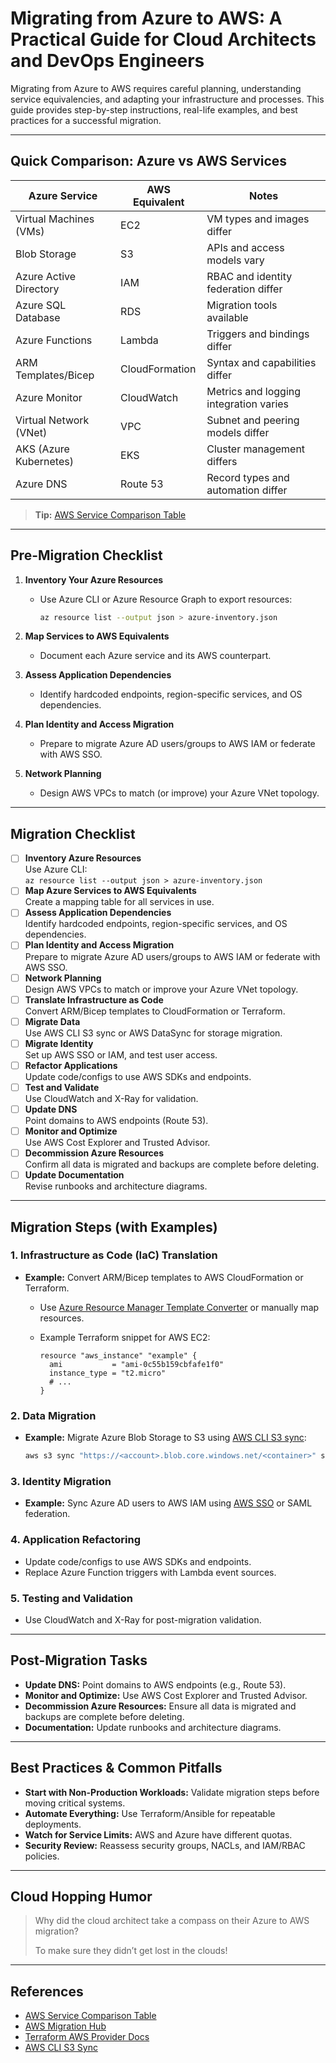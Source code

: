 # Migrating from Azure to AWS: A Practical Guide for Cloud Architects and DevOps Engineers

Migrating from Azure to AWS requires careful planning, understanding service equivalencies, and adapting your infrastructure and processes. This guide provides step-by-step instructions, real-life examples, and best practices for a successful migration.

---

## Quick Comparison: Azure vs AWS Services

| Azure Service                | AWS Equivalent           | Notes                                    |
|-----------------------------|-------------------------|------------------------------------------|
| Virtual Machines (VMs)       | EC2                    | VM types and images differ               |
| Blob Storage                 | S3                     | APIs and access models vary              |
| Azure Active Directory       | IAM                    | RBAC and identity federation differ      |
| Azure SQL Database           | RDS                    | Migration tools available                |
| Azure Functions              | Lambda                 | Triggers and bindings differ             |
| ARM Templates/Bicep          | CloudFormation         | Syntax and capabilities differ           |
| Azure Monitor                | CloudWatch             | Metrics and logging integration varies   |
| Virtual Network (VNet)       | VPC                    | Subnet and peering models differ         |
| AKS (Azure Kubernetes)       | EKS                    | Cluster management differs               |
| Azure DNS                    | Route 53               | Record types and automation differ       |

> **Tip:** [AWS Service Comparison Table](https://aws.amazon.com/azure/)

---

## Pre-Migration Checklist

1. **Inventory Your Azure Resources**
   - Use Azure CLI or Azure Resource Graph to export resources:

     ```sh
     az resource list --output json > azure-inventory.json
     ```

2. **Map Services to AWS Equivalents**
   - Document each Azure service and its AWS counterpart.
3. **Assess Application Dependencies**
   - Identify hardcoded endpoints, region-specific services, and OS dependencies.
4. **Plan Identity and Access Migration**
   - Prepare to migrate Azure AD users/groups to AWS IAM or federate with AWS SSO.
5. **Network Planning**
   - Design AWS VPCs to match (or improve) your Azure VNet topology.

---

## Migration Checklist

- [ ] **Inventory Azure Resources**  
  Use Azure CLI:  
  `az resource list --output json > azure-inventory.json`
- [ ] **Map Azure Services to AWS Equivalents**  
  Create a mapping table for all services in use.
- [ ] **Assess Application Dependencies**  
  Identify hardcoded endpoints, region-specific services, and OS dependencies.
- [ ] **Plan Identity and Access Migration**  
  Prepare to migrate Azure AD users/groups to AWS IAM or federate with AWS SSO.
- [ ] **Network Planning**  
  Design AWS VPCs to match or improve your Azure VNet topology.
- [ ] **Translate Infrastructure as Code**  
  Convert ARM/Bicep templates to CloudFormation or Terraform.
- [ ] **Migrate Data**  
  Use AWS CLI S3 sync or AWS DataSync for storage migration.
- [ ] **Migrate Identity**  
  Set up AWS SSO or IAM, and test user access.
- [ ] **Refactor Applications**  
  Update code/configs to use AWS SDKs and endpoints.
- [ ] **Test and Validate**  
  Use CloudWatch and X-Ray for validation.
- [ ] **Update DNS**  
  Point domains to AWS endpoints (Route 53).
- [ ] **Monitor and Optimize**  
  Use AWS Cost Explorer and Trusted Advisor.
- [ ] **Decommission Azure Resources**  
  Confirm all data is migrated and backups are complete before deleting.
- [ ] **Update Documentation**  
  Revise runbooks and architecture diagrams.

---

## Migration Steps (with Examples)

### 1. Infrastructure as Code (IaC) Translation

- **Example:** Convert ARM/Bicep templates to AWS CloudFormation or Terraform.
  - Use [Azure Resource Manager Template Converter](https://github.com/awslabs/aws-cloudformation-templates/tree/master/aws/solutions/ARM2CFN) or manually map resources.
  - Example Terraform snippet for AWS EC2:

    ```hcl
    resource "aws_instance" "example" {
      ami           = "ami-0c55b159cbfafe1f0"
      instance_type = "t2.micro"
      # ...
    }
    ```

### 2. Data Migration

- **Example:** Migrate Azure Blob Storage to S3 using [AWS CLI S3 sync](https://docs.aws.amazon.com/cli/latest/reference/s3/sync.html):

  ```sh
  aws s3 sync "https://<account>.blob.core.windows.net/<container>" s3://mybucket --recursive
  ```

### 3. Identity Migration

- **Example:** Sync Azure AD users to AWS IAM using [AWS SSO](https://docs.aws.amazon.com/singlesignon/latest/userguide/azure-ad-idp.html) or SAML federation.

### 4. Application Refactoring

- Update code/configs to use AWS SDKs and endpoints.
- Replace Azure Function triggers with Lambda event sources.

### 5. Testing and Validation

- Use CloudWatch and X-Ray for post-migration validation.

---

## Post-Migration Tasks

- **Update DNS:** Point domains to AWS endpoints (e.g., Route 53).
- **Monitor and Optimize:** Use AWS Cost Explorer and Trusted Advisor.
- **Decommission Azure Resources:** Ensure all data is migrated and backups are complete before deleting.
- **Documentation:** Update runbooks and architecture diagrams.

---

## Best Practices & Common Pitfalls

- **Start with Non-Production Workloads:** Validate migration steps before moving critical systems.
- **Automate Everything:** Use Terraform/Ansible for repeatable deployments.
- **Watch for Service Limits:** AWS and Azure have different quotas.
- **Security Review:** Reassess security groups, NACLs, and IAM/RBAC policies.

---

## Cloud Hopping Humor

> Why did the cloud architect take a compass on their Azure to AWS migration?
>
> To make sure they didn’t get lost in the clouds!

---

## References

- [AWS Service Comparison Table](https://aws.amazon.com/azure/)
- [AWS Migration Hub](https://aws.amazon.com/migration-hub/)
- [Terraform AWS Provider Docs](https://registry.terraform.io/providers/hashicorp/aws/latest/docs)
- [AWS CLI S3 Sync](https://docs.aws.amazon.com/cli/latest/reference/s3/sync.html)
